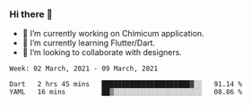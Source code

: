 ### Hi there 👋

<!--
**devcat37/devcat37** is a ✨ _special_ ✨ repository because its `README.md` (this file) appears on your GitHub profile.-->


- 🔭 I’m currently working on Chimicum application.
- 🌱 I’m currently learning Flutter/Dart.
- 👯 I’m looking to collaborate with designers.
<!-- - 🤔 I’m looking for help with ... -->

<!--START_SECTION:waka-->
```text
Week: 02 March, 2021 - 09 March, 2021

Dart   2 hrs 45 mins   ██████████████████████▓░░   91.14 % 
YAML   16 mins         ██▒░░░░░░░░░░░░░░░░░░░░░░   08.86 % 
```
<!--END_SECTION:waka-->
